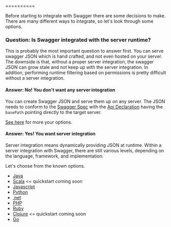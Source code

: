 ==========

Before starting to integrate with Swagger there are some decisions to make.  There are many different ways to integrate, so let's look through some options.

### Question: Is Swagger integrated with the server runtime?

This is probably the most important question to answer first.  You can serve swagger JSON which is hand crafted, and not even hosted on your server.  The downside is that, without a proper server integration, the swagger JSON can grow stale and not keep up with the server integration.  In addition, performing runtime filtering based on permissions is pretty difficult without a server integration.

#### Answer: No!  You don't want any server integration

You can create Swagger JSON and serve them up on any server.  The JSON needs to conform to the [Swagger Spec](Resource-Listing) with the [Api Declaration](API-Declaration) having the `basePath` pointing directly to the target server.

[See here](No-server-Integrations) for more your options.

#### Answer: Yes! You want server integration

Server integration means dynamically providing JSON at runtime.  Within a server integration with Swagger, there are still various levels, depending on the language, framework, and implementation.

Let's choose from the known options.

- [Java](Java-Integrations)
- [Scala](Scala-Integrations) <= quickstart coming soon
- [Javascript](Javascript-Integrations)
- [Python](Python-Integrations)
- [.net](Dot-Net-Integrations)
- [PHP](PHP-Integrations)
- [Ruby](Ruby-Integrations)
- [Clojure](Clojure-Integrations) <= quickstart coming soon
- [Go](Go-Integrations)